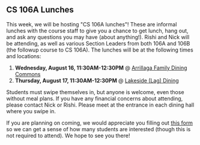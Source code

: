 CS 106A Lunches
-
This week, we will be hosting "CS 106A lunches"!  These are informal lunches with the course staff to give you a chance to get lunch, hang out, and ask any questions you may have (about anything!).  Rishi and Nick will be attending, as well as various Section Leaders from both 106A and 106B (the followup course to CS 106A).  The lunches will be at the following times and locations:

1. **Wednesday, August 16, 11:30AM-12:30PM** @ [Arrillaga Family Dining Commons](https://campus-map.stanford.edu/?id=06-250&lat=37.4254046&lng=-122.16406057&zoom=17&srch=arrillaga%20family)
2. **Thursday, August 17, 11:30AM-12:30PM** @ [Lakeside (Lag) Dining](https://campus-map.stanford.edu/?id=05-010G&lat=37.42469633&lng=-122.17638039&zoom=17&srch=lakeside%20dining)

Students must swipe themselves in, but anyone is welcome, even those without meal plans.  If you have any financial concerns about attending, please contact Nick or Rishi.  Please meet at the entrance in each dining hall where you swipe in.

If you are planning on coming, we would appreciate you filling out [this form](https://goo.gl/forms/NTrRtrZD1lxVfnRz2) so we can get a sense of how many students are interested (though this is not required to attend).  We hope to see you there!